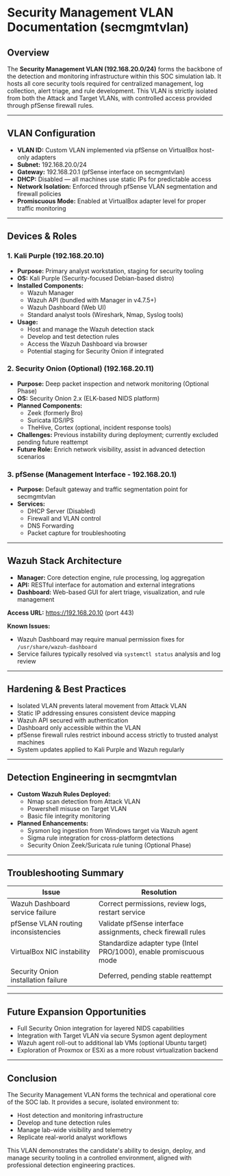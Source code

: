 # Security Management VLAN Documentation (secmgmtvlan)

## Overview
The **Security Management VLAN (192.168.20.0/24)** forms the backbone of the detection and monitoring infrastructure within this SOC simulation lab. It hosts all core security tools required for centralized management, log collection, alert triage, and rule development. This VLAN is strictly isolated from both the Attack and Target VLANs, with controlled access provided through pfSense firewall rules.

---

## VLAN Configuration
- **VLAN ID:** Custom VLAN implemented via pfSense on VirtualBox host-only adapters
- **Subnet:** 192.168.20.0/24
- **Gateway:** 192.168.20.1 (pfSense interface on secmgmtvlan)
- **DHCP:** Disabled — all machines use static IPs for predictable access
- **Network Isolation:** Enforced through pfSense VLAN segmentation and firewall policies
- **Promiscuous Mode:** Enabled at VirtualBox adapter level for proper traffic monitoring

---

## Devices & Roles

### 1. Kali Purple (192.168.20.10)
- **Purpose:** Primary analyst workstation, staging for security tooling
- **OS:** Kali Purple (Security-focused Debian-based distro)
- **Installed Components:**
  - Wazuh Manager
  - Wazuh API (bundled with Manager in v4.7.5+)
  - Wazuh Dashboard (Web UI)
  - Standard analyst tools (Wireshark, Nmap, Syslog tools)
- **Usage:**
  - Host and manage the Wazuh detection stack
  - Develop and test detection rules
  - Access the Wazuh Dashboard via browser
  - Potential staging for Security Onion if integrated

### 2. Security Onion (Optional) (192.168.20.11)
- **Purpose:** Deep packet inspection and network monitoring (Optional Phase)
- **OS:** Security Onion 2.x (ELK-based NIDS platform)
- **Planned Components:**
  - Zeek (formerly Bro)
  - Suricata IDS/IPS
  - TheHive, Cortex (optional, incident response tools)
- **Challenges:** Previous instability during deployment; currently excluded pending future reattempt
- **Future Role:** Enrich network visibility, assist in advanced detection scenarios

### 3. pfSense (Management Interface - 192.168.20.1)
- **Purpose:** Default gateway and traffic segmentation point for secmgmtvlan
- **Services:**
  - DHCP Server (Disabled)
  - Firewall and VLAN control
  - DNS Forwarding
  - Packet capture for troubleshooting

---

## Wazuh Stack Architecture
- **Manager:** Core detection engine, rule processing, log aggregation
- **API:** RESTful interface for automation and external integrations
- **Dashboard:** Web-based GUI for alert triage, visualization, and rule management

**Access URL:** https://192.168.20.10 (port 443)

**Known Issues:**
- Wazuh Dashboard may require manual permission fixes for `/usr/share/wazuh-dashboard`
- Service failures typically resolved via `systemctl status` analysis and log review

---

## Hardening & Best Practices
- Isolated VLAN prevents lateral movement from Attack VLAN
- Static IP addressing ensures consistent device mapping
- Wazuh API secured with authentication
- Dashboard only accessible within the VLAN
- pfSense firewall rules restrict inbound access strictly to trusted analyst machines
- System updates applied to Kali Purple and Wazuh regularly

---

## Detection Engineering in secmgmtvlan
- **Custom Wazuh Rules Deployed:**
  - Nmap scan detection from Attack VLAN
  - Powershell misuse on Target VLAN
  - Basic file integrity monitoring
- **Planned Enhancements:**
  - Sysmon log ingestion from Windows target via Wazuh agent
  - Sigma rule integration for cross-platform detections
  - Security Onion Zeek/Suricata rule tuning (Optional Phase)

---

## Troubleshooting Summary
| Issue                               | Resolution                                                       |
|-------------------------------------|-------------------------------------------------------------------|
| Wazuh Dashboard service failure     | Correct permissions, review logs, restart service                |
| pfSense VLAN routing inconsistencies| Validate pfSense interface assignments, check firewall rules     |
| VirtualBox NIC instability          | Standardize adapter type (Intel PRO/1000), enable promiscuous mode |
| Security Onion installation failure | Deferred, pending stable reattempt                               |

---

## Future Expansion Opportunities
- Full Security Onion integration for layered NIDS capabilities
- Integration with Target VLAN via secure Sysmon agent deployment
- Wazuh agent roll-out to additional lab VMs (optional Ubuntu target)
- Exploration of Proxmox or ESXi as a more robust virtualization backend

---

## Conclusion
The Security Management VLAN forms the technical and operational core of the SOC lab. It provides a secure, isolated environment to:
- Host detection and monitoring infrastructure
- Develop and tune detection rules
- Manage lab-wide visibility and telemetry
- Replicate real-world analyst workflows

This VLAN demonstrates the candidate's ability to design, deploy, and manage security tooling in a controlled environment, aligned with professional detection engineering practices.
